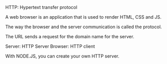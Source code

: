 HTTP: Hypertext transfer protocol

A web browser is an application that is used to render HTML, CSS and JS.

The way the browser and the server communication is called the protocol.

The URL sends a request for the domain name for the server.

Server: HTTP Server
Browser: HTTP client

With NODE.JS, you can create your own HTTP server.
